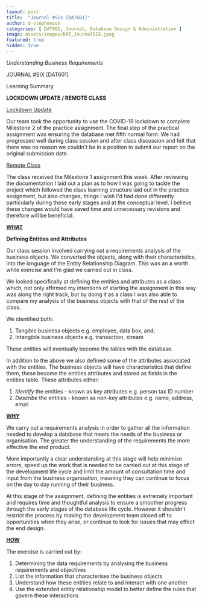 ```yaml
---
layout: post
title:  "Journal #Six [DAT601]"
author: d-stephenson
categories: [ DAT601, Journal, Database Design & Administration ]
image: assets/images/DAT_JournalSIX.jpeg
featured: true
hidden: true
---
```

<i>Understanding Business Requirements</i>

JOURNAL #SIX [DAT601]

Learning Summary<br>

<b>LOCKDOWN UPDATE / REMOTE CLASS</b>

<u>Lockdown Update</u>

Our team took the opportunity to use the COVID-19 lockdown to complete Milestone 2 of the practice assignment. The final step of the practical assignment was ensuring the database met fifth normal form. We had progressed well during class session and after class discussion and felt that there was no reason we couldn't be in a position to submit our report on the original submission date. 

<u>Remote Class</u>

The class received the Milestone 1 assignment this week. After reviewing the documentation I laid out a plan as to how I was going to tackle the project which followed the class learning structure laid out in the practice assignment, but also changes, things I wish I'd had done differently particularly during these early stages and at the conceptual level. I believe these changes would have saved time and unnecessary revisions and therefore will be beneficial. 

<b><u>WHAT</u></b>

<b>Defining Entities and Attributes</b>

Our class session involved carrying out a requirements analysis of the business objects. We converted the objects, along with their characteristics, into the language of the Entity Relationship Diagram. This was an a worth while exercise and I'm glad we carried out in class.

We looked specifically at defining the entities and attributes as a class which, not only affirmed my intentions of starting the assignment in this way was along the right track, but by doing it as a class I was also able to compare my analysis of the business objects with that of the rest of the class. 

We identified both:

1. Tangible business objects e.g. employee, data box, and;
2. Intangible business objects e.g. transaction, stream

These entities will eventually become the tables with the database.

In addition to the above we also defined some of the attributes associated with the entities. The business objects will have characteristics that define them, these become the entities attributes and stored as fields in the entities table. These attributes either:

1. <i>Identify</i> the entities - known as key attributes e.g. person tax ID number
2. <i>Describe</i> the entities - known as non-key attributes e.g. name, address, email

<b><u>WHY</u></b>

We carry out a requirements analysis in order to gather all the information needed to develop a database that meets the needs of the business or organisation. The greater the understanding of the requirements the more effective the end product. 

More importantly a clear understanding at this stage will help minimise errors, speed up the work that is needed to be carried out at this stage of the development life cycle and limit the amount of consultation time and input from the business organisation, meaning they can continue to focus on the day to day running of their business. 

At this stage of the assignment, defining the entities is extremely important and requires time and thoughtful analysis to ensure a smoother progress through the early stages of the database life cycle. However it shouldn't restrict the process by making the development team closed off to opportunities when they arise, or continue to look for issues that may effect the end design. 

<b><u>HOW</u></b>

The exercise is carried out by:

1. Determining the data requirements by analysing the business requirements and objectives
2. List the information that characterises the business objects
3. Understand how these entities relate to and interact with one another  
4. Use the extended entity relationship model to better define the rules that govern these interactions